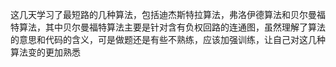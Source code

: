 这几天学习了最短路的几种算法，包括迪杰斯特拉算法，弗洛伊德算法和贝尔曼福特算法，其中贝尔曼福特算法主要是针对含有负权回路的连通图，虽然理解了算法的意思和代码的含义，可是做题还是有些不熟练，应该加强训练，让自己对这几种算法变的更加熟悉
